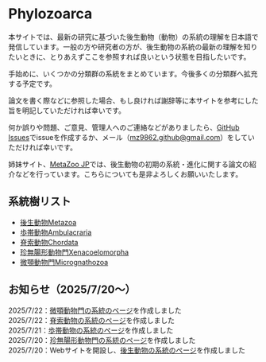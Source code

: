 # Phylozoarca
本サイトでは、最新の研究に基づいた後生動物（動物）の系統の理解を日本語で発信しています。一般の方や研究者の方が、後生動物の系統の最新の理解を知りたいときに、とりあえずここを参照すれば良いという状態を目指したいです。

手始めに、いくつかの分類群の系統をまとめています。今後多くの分類群へ拡充する予定です。

論文を書く際などに参照した場合、もし良ければ謝辞等に本サイトを参考にした旨を明記していただければ幸いです。

何か誤りや問題、ご意見、管理人へのご連絡などがありましたら、[GitHub Issues](https://github.com/MZ9862/phylozoarca/issues)でissueを作成するか、メール（<mz9862.github@gmail.com>）をしていただければ幸いです。

姉妹サイト、[MetaZoo JP](https://mz9862.github.io/metazoo-jp/)では、後生動物の初期の系統・進化に関する論文の紹介などを行っています。こちらについても是非よろしくお願いいたします。

## 系統樹リスト
- [後生動物Metazoa](phylogenies/metazoa.md)
- [歩帯動物Ambulacraria](phylogenies/ambulacraria.md)
- [脊索動物Chordata](phylogenies/chordata.md)
- [珍無腸形動物門Xenacoelomorpha](phylogenies/xenacoelomorpha.md)
- [微顎動物門Micrognathozoa](phylogenies/micrognathozoa.md)

## お知らせ（2025/7/20～）
2025/7/22：[微顎動物門の系統のページ](phylogenies/micrognathozoa.md)を作成しました  
2025/7/22：[脊索動物の系統のページ](phylogenies/chordata.md)を作成しました  
2025/7/21：[歩帯動物の系統のページ](phylogenies/ambulacraria.md)を作成しました  
2025/7/20：[珍無腸形動物門の系統のページ](phylogenies/xenacoelomorpha.md)を作成しました  
2025/7/20：Webサイトを開設し、[後生動物の系統のページ](phylogenies/metazoa.md)を作成しました
